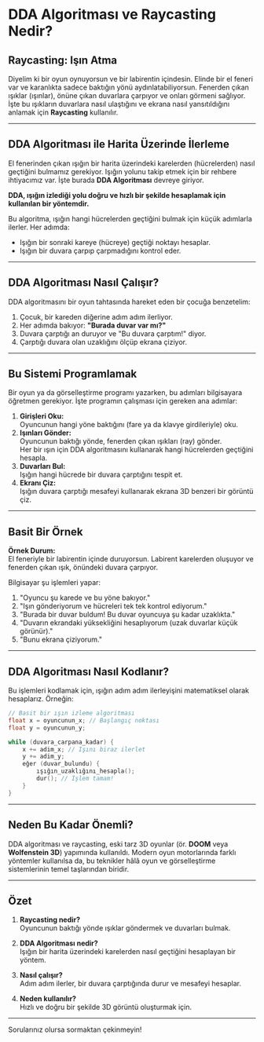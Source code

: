 
# DDA Algoritması ve Raycasting Nedir?

## Raycasting: Işın Atma
Diyelim ki bir oyun oynuyorsun ve bir labirentin içindesin. Elinde bir el feneri var ve karanlıkta sadece baktığın yönü aydınlatabiliyorsun. Fenerden çıkan ışıklar (ışınlar), önüne çıkan duvarlara çarpıyor ve onları görmeni sağlıyor.  
İşte bu ışıkların duvarlara nasıl ulaştığını ve ekrana nasıl yansıtıldığını anlamak için **Raycasting** kullanılır.

---

## DDA Algoritması ile Harita Üzerinde İlerleme
El fenerinden çıkan ışığın bir harita üzerindeki karelerden (hücrelerden) nasıl geçtiğini bulmamız gerekiyor. Işığın yolunu takip etmek için bir rehbere ihtiyacımız var. İşte burada **DDA Algoritması** devreye giriyor.

**DDA, ışığın izlediği yolu doğru ve hızlı bir şekilde hesaplamak için kullanılan bir yöntemdir.**  

Bu algoritma, ışığın hangi hücrelerden geçtiğini bulmak için küçük adımlarla ilerler. Her adımda:
- Işığın bir sonraki kareye (hücreye) geçtiği noktayı hesaplar.
- Işığın bir duvara çarpıp çarpmadığını kontrol eder.

---

## DDA Algoritması Nasıl Çalışır?

DDA algoritmasını bir oyun tahtasında hareket eden bir çocuğa benzetelim:
1. Çocuk, bir kareden diğerine adım adım ilerliyor.
2. Her adımda bakıyor: **"Burada duvar var mı?"**
3. Duvara çarptığı an duruyor ve "Bu duvara çarptım!" diyor.
4. Çarptığı duvara olan uzaklığını ölçüp ekrana çiziyor.

---

## Bu Sistemi Programlamak
Bir oyun ya da görselleştirme programı yazarken, bu adımları bilgisayara öğretmen gerekiyor. İşte programın çalışması için gereken ana adımlar:

1. **Girişleri Oku:**  
   Oyuncunun hangi yöne baktığını (fare ya da klavye girdileriyle) oku.
2. **Işınları Gönder:**  
   Oyuncunun baktığı yönde, fenerden çıkan ışıkları (ray) gönder.  
   Her bir ışın için DDA algoritmasını kullanarak hangi hücrelerden geçtiğini hesapla.
3. **Duvarları Bul:**  
   Işığın hangi hücrede bir duvara çarptığını tespit et.
4. **Ekranı Çiz:**  
   Işığın duvara çarptığı mesafeyi kullanarak ekrana 3D benzeri bir görüntü çiz.

---

## Basit Bir Örnek
**Örnek Durum:**  
El feneriyle bir labirentin içinde duruyorsun. Labirent karelerden oluşuyor ve fenerden çıkan ışık, önündeki duvara çarpıyor.  

Bilgisayar şu işlemleri yapar:
1. "Oyuncu şu karede ve bu yöne bakıyor."
2. "Işın gönderiyorum ve hücreleri tek tek kontrol ediyorum."
3. "Burada bir duvar buldum! Bu duvar oyuncuya şu kadar uzaklıkta."
4. "Duvarın ekrandaki yüksekliğini hesaplıyorum (uzak duvarlar küçük görünür)."
5. "Bunu ekrana çiziyorum."

---

## DDA Algoritması Nasıl Kodlanır?
Bu işlemleri kodlamak için, ışığın adım adım ilerleyişini matematiksel olarak hesaplarız. Örneğin:

```c
// Basit bir ışın izleme algoritması
float x = oyuncunun_x; // Başlangıç noktası
float y = oyuncunun_y; 

while (duvara_carpana_kadar) {
    x += adim_x; // Işını biraz ilerlet
    y += adim_y;
    eğer (duvar_bulundu) {
        ışığın_uzaklığını_hesapla();
        dur(); // İşlem tamam!
    }
}
```

---

## Neden Bu Kadar Önemli?
DDA algoritması ve raycasting, eski tarz 3D oyunlar (ör. **DOOM** veya **Wolfenstein 3D**) yapımında kullanıldı. Modern oyun motorlarında farklı yöntemler kullanılsa da, bu teknikler hâlâ oyun ve görselleştirme sistemlerinin temel taşlarından biridir.

---

## Özet
1. **Raycasting nedir?**  
   Oyuncunun baktığı yönde ışıklar göndermek ve duvarları bulmak.

2. **DDA Algoritması nedir?**  
   Işığın bir harita üzerindeki karelerden nasıl geçtiğini hesaplayan bir yöntem.

3. **Nasıl çalışır?**  
   Adım adım ilerler, bir duvara çarptığında durur ve mesafeyi hesaplar.

4. **Neden kullanılır?**  
   Hızlı ve doğru bir şekilde 3D görüntü oluşturmak için.

---

Sorularınız olursa sormaktan çekinmeyin!
